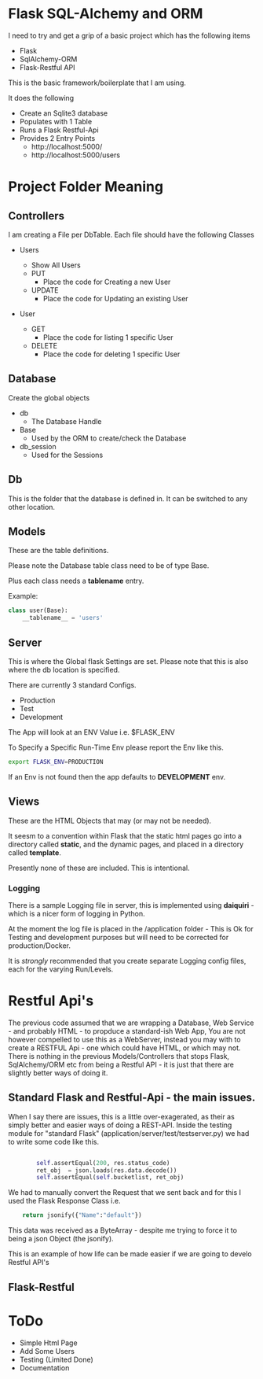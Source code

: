 # Flask SQL-Alchemy and ORM

I need to try and get a grip of a basic project which has the following items

  - Flask
  - SqlAlchemy-ORM
  - Flask-Restful API
  
This is the basic framework/boilerplate that I am using. 

It does the following

  - Create an Sqlite3 database
  - Populates with 1 Table
  - Runs a Flask Restful-Api 
  - Provides 2 Entry Points
    - http://localhost:5000/
    - http://localhost:5000/users

# Project Folder Meaning

## Controllers

I am creating a File per DbTable. Each file should have the following Classes

   - Users
     - Show All Users
     - PUT
       - Place the code for Creating a new User
     - UPDATE
       - Place the code for Updating an existing User
     
   - User
     - GET
       - Place the code for listing 1 specific User
     - DELETE
       - Place the code for deleting 1 specific User
       
## Database

Create the global objects

  - db
    - The Database Handle
  - Base
    - Used by the ORM to create/check the Database
  - db_session
    - Used for the Sessions
    
## Db

This is the folder that the database is defined in. It can be switched to any other location. 

## Models

These are the table definitions. 

Please note the Database table class need to be of type Base.

Plus each class needs a __tablename__ entry.

Example:

```python
class user(Base):
    __tablename__ = 'users'
```
    
## Server

This is where the Global flask Settings are set. Please note that this is also where the db location is specified.

There are currently 3 standard Configs.

  - Production
  - Test
  - Development
  
The App will look at an ENV Value i.e. $FLASK_ENV

To Specify a Specific Run-Time Env please report the Env like this.

```bash
export FLASK_ENV=PRODUCTION
```

If an Env is not found then the app defaults to **DEVELOPMENT** env.


## Views

These are the HTML Objects that may (or may not be needed).

It seesm to a convention within Flask that the static html pages go into a directory called **static**, and the dynamic pages, and placed in a directory called **template**.

Presently none of these are included. This is intentional.


### Logging

There is a sample Logging file in server, this is implemented using **daiquiri**  - which is a nicer form of logging in Python.

At the moment the log file is placed in the /application folder - This is Ok for
Testing and development purposes but will need to be corrected for production/Docker.
     
It is *strongly* recommended that you create separate Logging config files, each for the varying Run/Levels.


# Restful Api's

The previous code assumed that we are wrapping a Database, Web Service - and probably HTML - to propduce a standard-ish Web App, You are not however compelled to use this as a WebServer, instead you may with to create a RESTFUL Api - one which could have HTML, or which may not. There is nothing in the previous Models/Controllers that stops Flask, SqlAlchemy/ORM etc from being a Restful API - it is just that there are slightly better ways of doing it. 

## Standard Flask and Restful-Api - the main issues.

When I say there are issues, this is a little over-exagerated, as their as simply better and easier ways of doing a REST-API. Inside the testing module for "standard Flask" (application/server/test/testserver.py) we  had to write some code like this.

```python

        self.assertEqual(200, res.status_code)
        ret_obj  = json.loads(res.data.decode())
        self.assertEqual(self.bucketlist, ret_obj)
```

We had to manually convert the Request that we sent back and for this I used the Flask Response Class i.e.

```python
    return jsonify({"Name":"default"})
```

This data was received as a ByteArray - despite me trying to force it to being a json Object (the jsonify).

This is an example of how life can be made easier if we are going to develo Restful API's

## Flask-Restful


# ToDo
   - Simple Html Page
   - Add Some Users
   - Testing (Limited Done)
   - Documentation   
   
   
   